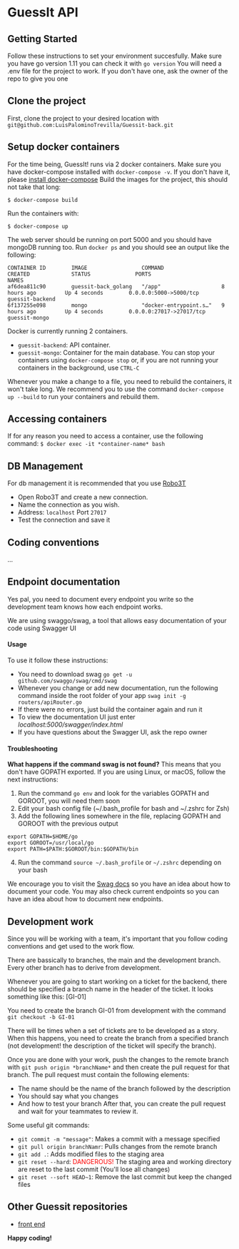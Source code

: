 # GuessIt API

## Getting Started
Follow these instructions to set your environment succesfully.
Make sure you have go version 1.11 you can check it with `go version`
You will need a .env file for the project to work. If you don't have one, ask the owner of the repo to give you one

## Clone the project
First, clone the project to your desired location with `git@github.com:LuisPalominoTrevilla/Guessit-back.git`

## Setup docker containers
For the time being, GuessIt! runs via 2 docker containers.
Make sure you have docker-compose installed with `docker-compose -v`. If you don't have it, please [install docker-compose](https://docs.docker.com/compose/install/)
Build the images for the project, this should not take that long:
```
$ docker-compose build
```
Run the containers with:
```
$ docker-compose up
```
The web server should be running on port 5000 and you should have mongoDB running too.
Run `docker ps` and you should see an output like the following:
```
CONTAINER ID        IMAGE                 COMMAND                  CREATED             STATUS              PORTS                      NAMES
af6dea811c90        guessit-back_golang   "/app"                   8 hours ago         Up 4 seconds        0.0.0.0:5000->5000/tcp     guessit-backend
6f137255e098        mongo                 "docker-entrypoint.s…"   9 hours ago         Up 4 seconds        0.0.0.0:27017->27017/tcp   guessit-mongo
```
Docker is currently running 2 containers.
- `guessit-backend`: API container.
- `guessit-mongo`: Container for the main database.
You can stop your containers using `docker-compose stop` or, if you are not running your containers in the background, use `CTRL-C`

Whenever you make a change to a file, you need to rebuild the containers, it won't take long. We recommend you to use the command `docker-compose up --build` to run your containers and rebuild them.

## Accessing containers
If for any reason you need to access a container, use the following command:
`$ docker exec -it *container-name* bash`

## DB Management
For db management it is recommended that you use [Robo3T](https://robomongo.org/)
- Open Robo3T and create a new connection.
- Name the connection as you wish.
- Address: `localhost` Port `27017`
- Test the connection and save it

## Coding conventions
...

## Endpoint documentation
Yes pal, you need to document every endpoint you write so the development team knows how each endpoint works.

We are using swaggo/swag, a tool that allows easy documentation of your code using Swagger UI

#### Usage
To use it follow these instructions:
- You need to download swag `go get -u github.com/swaggo/swag/cmd/swag`
- Whenever you change or add new documentation, run the following command inside the root folder of your app `swag init -g routers/apiRouter.go`
- If there were no errors, just build the container again and run it
- To view the documentation UI just enter *localhost:5000/swagger/index.html*
- If you have questions about the Swagger UI, ask the repo owner

#### Troubleshooting
**What happens if the command swag is not found?**
This means that you don't have GOPATH exported. If you are using Linux, or macOS, follow the next instructions:
1. Run the command `go env` and look for the variables GOPATH and GOROOT, you will need them soon
2. Edit your bash config file (~/.bash_profile for bash and ~/.zshrc for Zsh)
3. Add the following lines somewhere in the file, replacing GOPATH and GOROOT with the previous output
```
export GOPATH=$HOME/go
export GOROOT=/usr/local/go
export PATH=$PATH:$GOROOT/bin:$GOPATH/bin
```
4. Run the command `source ~/.bash_profile` or `~/.zshrc` depending on your bash


We encourage you to visit the [Swag docs](https://github.com/swaggo/swag#api-operation) so you have an idea about how to document your code.
You may also check current endpoints so you can have an idea about how to document new endpoints.

## Development work
Since you will be working with a team, it's important that you follow coding conventions and get used to the work flow.

There are bassically to branches, the main and the development branch. Every other branch has to derive from development.

Whenever you are going to start working on a ticket for the backend, there should be specified a branch name in the header of the ticket. It looks something like this: [GI-01]

You need to create the branch GI-01 from development with the command `git checkout -b GI-01`

There will be times when a set of tickets are to be developed as a story. When this happens, you need to create the branch from a specified branch (not development! the description of the ticket will specify the branch).

Once you are done with your work, push the changes to the remote branch with `git push origin *branchName*` and then create the pull request for that branch.
The pull request must contain the following elements:
- The name should be the name of the branch followed by the description
- You should say what you changes
- And how to test your branch
After that, you can create the pull request and wait for your teammates to review it.

Some useful git commands:
- `git commit -m "message"`: Makes a commit with a message specified
- `git pull origin branchNamr`: Pulls changes from the remote branch
- `git add .`: Adds modified files to the staging area
- `git reset --hard`: <span style="color:red">DANGEROUS!</span> The staging area and working directory are reset to the last commit (You'll lose all changes)
- `git reset --soft HEAD~1`: Remove the last commit but keep the changed files

## Other Guessit repositories
- [front end](https://github.com/LuisPalominoTrevilla/Guessit-front)

**Happy coding!**
